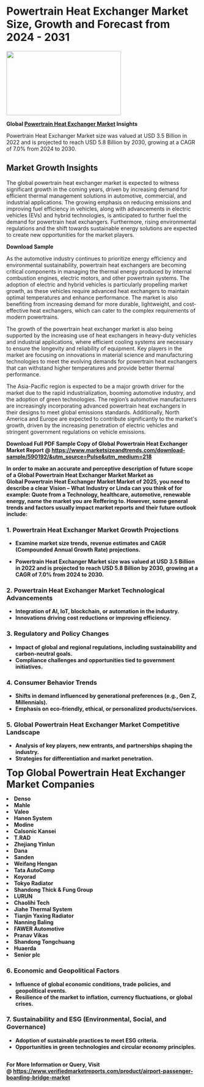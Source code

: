 <H1>Powertrain Heat Exchanger Market Size, Growth and Forecast from 2024 - 2031</H1><img class="aligncenter size-medium wp-image-584254" src="https://thirdeyenews.in/wp-content/uploads/2024/09/Global-Market-Research-300x168.jpeg" alt="" width="300" height="168" /><p><strong>Global&nbsp;<a href="https://www.marketsizeandtrends.com/download-sample/590192/&amp;utm_source=Pulse&amp;utm_medium=218">Powertrain Heat Exchanger Market</a> Insights</strong></p><p>Powertrain Heat Exchanger Market size was valued at USD 3.5 Billion in 2022 and is projected to reach USD 5.8 Billion by 2030, growing at a CAGR of 7.0% from 2024 to 2030.</p><p><h2>Market Growth Insights</h2> <p>The global powertrain heat exchanger market is expected to witness significant growth in the coming years, driven by increasing demand for efficient thermal management solutions in automotive, commercial, and industrial applications. The growing emphasis on reducing emissions and improving fuel efficiency in vehicles, along with advancements in electric vehicles (EVs) and hybrid technologies, is anticipated to further fuel the demand for powertrain heat exchangers. Furthermore, rising environmental regulations and the shift towards sustainable energy solutions are expected to create new opportunities for the market players.</p> <p><strong>Download Sample</strong></p> <p>As the automotive industry continues to prioritize energy efficiency and environmental sustainability, powertrain heat exchangers are becoming critical components in managing the thermal energy produced by internal combustion engines, electric motors, and other powertrain systems. The adoption of electric and hybrid vehicles is particularly propelling market growth, as these vehicles require advanced heat exchangers to maintain optimal temperatures and enhance performance. The market is also benefiting from increasing demand for more durable, lightweight, and cost-effective heat exchangers, which can cater to the complex requirements of modern powertrains.</p> <p>The growth of the powertrain heat exchanger market is also being supported by the increasing use of heat exchangers in heavy-duty vehicles and industrial applications, where efficient cooling systems are necessary to ensure the longevity and reliability of equipment. Key players in the market are focusing on innovations in material science and manufacturing technologies to meet the evolving demands for powertrain heat exchangers that can withstand higher temperatures and provide better thermal performance.</p> <p>The Asia-Pacific region is expected to be a major growth driver for the market due to the rapid industrialization, booming automotive industry, and the adoption of green technologies. The region’s automotive manufacturers are increasingly incorporating advanced powertrain heat exchangers in their designs to meet global emissions standards. Additionally, North America and Europe are expected to contribute significantly to the market's growth, driven by the increasing penetration of electric vehicles and stringent government regulations on vehicle emissions.</p> <p><strong></p><p><span class=""><strong>Download Full PDF Sample Copy of Global Powertrain Heat Exchanger Market Report</strong> @ <a href="https://www.marketsizeandtrends.com/download-sample/590192/&amp;utm_source=Pulse&amp;utm_medium=218" target="_blank">https://www.marketsizeandtrends.com/download-sample/590192/&amp;utm_source=Pulse&amp;utm_medium=218</a></span></p><p>In order to make an accurate and perceptive description of future scope of a Global&nbsp;Powertrain Heat Exchanger Market Market as Global&nbsp;Powertrain Heat Exchanger Market Market of 2025, you need to describe a clear Vision &ndash; What Industry or Linda can you think of for example: Quote from a Technology, healthcare, automotive, renewable energy, name the market you are Reffering to. However, some general trends and factors usually impact market reports and their future outlook include:</p><h3>1.&nbsp;<strong>Powertrain Heat Exchanger Market Growth Projections</strong></h3><ul><li>Examine market size trends, revenue estimates and CAGR (Compounded Annual Growth Rate) projections.</li><li><p>Powertrain Heat Exchanger Market size was valued at USD 3.5 Billion in 2022 and is projected to reach USD 5.8 Billion by 2030, growing at a CAGR of 7.0% from 2024 to 2030.</p></li></ul><h3>2.&nbsp;<strong>Powertrain Heat Exchanger Market Technological Advancements</strong></h3><ul><li>Integration of AI, IoT, blockchain, or automation in the industry.</li><li>Innovations driving cost reductions or improving efficiency.</li></ul><h3>3.&nbsp;<strong>Regulatory and Policy Changes</strong></h3><ul><li>Impact of global and regional regulations, including sustainability and carbon-neutral goals.</li><li>Compliance challenges and opportunities tied to government initiatives.</li></ul><h3>4.&nbsp;<strong>Consumer Behavior Trends</strong></h3><ul><li>Shifts in demand influenced by generational preferences (e.g., Gen Z, Millennials).</li><li>Emphasis on eco-friendly, ethical, or personalized products/services.</li></ul><h3>5.&nbsp;<strong>Global Powertrain Heat Exchanger Market Competitive Landscape</strong></h3><ul><li>Analysis of key players, new entrants, and partnerships shaping the industry.</li><li>Strategies for differentiation and market penetration.</li></ul><p data-pm-slice="1 1 []"><span style="color: inherit; font-family: inherit; font-size: 25px;">Top Global Powertrain Heat Exchanger Market Companies</span></p><div class="" data-test-id=""><p><li>Denso</li><li> Mahle</li><li> Valeo</li><li> Hanon System</li><li> Modine</li><li> Calsonic Kansei</li><li> T.RAD</li><li> Zhejiang Yinlun</li><li> Dana</li><li> Sanden</li><li> Weifang Hengan</li><li> Tata AutoComp</li><li> Koyorad</li><li> Tokyo Radiator</li><li> Shandong Thick & Fung Group</li><li> LURUN</li><li> Chaolihi Tech</li><li> Jiahe Thermal System</li><li> Tianjin Yaxing Radiator</li><li> Nanning Baling</li><li> FAWER Automotive</li><li> Pranav Vikas</li><li> Shandong Tongchuang</li><li> Huaerda</li><li> Senior plc</li></p></div><h3>6.&nbsp;<strong>Economic and Geopolitical Factors</strong></h3><ul><li>Influence of global economic conditions, trade policies, and geopolitical events.</li><li>Resilience of the market to inflation, currency fluctuations, or global crises.</li></ul><h3>7.&nbsp;<strong>Sustainability and ESG (Environmental, Social, and Governance)</strong></h3><ul><li>Adoption of sustainable practices to meet ESG criteria.</li><li>Opportunities in green technologies and circular economy principles.</li></ul><h2><strong style="font-size: 14px;">For More Information or Query, Visit @&nbsp;</strong><a style="background-color: #ffffff; font-size: 14px;" href="https://www.marketsizeandtrends.com/report/powertrain-heat-exchanger-market/" target="_blank">https://www.verifiedmarketreports.com/product/airport-passenger-boarding-bridge-market</a></h2>
